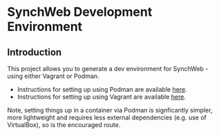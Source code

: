 # SynchWeb Development Environment

## Introduction
This project allows you to generate a dev environment for SynchWeb - using either Vagrant or Podman.

* Instructions for setting up using Podman are available [here](./docs/Podman_instructions.md).
* Instructions for setting up using Vagrant are available [here](./docs/Vagrant_instructions.md).

Note, setting things up in a container via Podman is signficantly simpler, more lightweight and requires less external dependencies
(e.g. use of VirtualBox), so is the encouraged route.